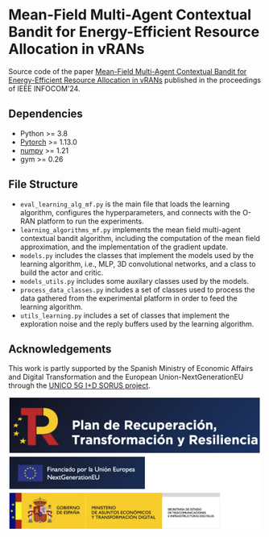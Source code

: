 # Mean-Field Multi-Agent Contextual Bandit for Energy-Efficient Resource Allocation in vRANs

Source code of the paper [Mean-Field Multi-Agent Contextual Bandit for Energy-Efficient Resource Allocation in vRANs](#) published in the proceedings of IEEE INFOCOM'24.

## Dependencies
* Python >= 3.8
* [Pytorch](https://pytorch.org/) >= 1.13.0 
* [numpy](https://numpy.org/) >= 1.21
* gym >= 0.26

## File Structure
- `eval_learning_alg_mf.py` is the main file that loads the learning algorithm, configures the hyperparameters, and connects with the O-RAN platform to run the experiments.
- `learning_algorithms_mf.py` implements the mean field multi-agent contextual bandit algorithm, including the computation of the mean field approximation, and the implementation of the gradient update.
- `models.py` includes the classes that implement the models used by the learning algorithm, i.e., MLP, 3D convolutional networks, and a class to build the actor and critic.
- `models_utils.py` includes some auxilary classes used by the models.
- `process_data_classes.py` includes a set of classes used to process the data gathered from the experimental platform in order to feed the learning algorithm.
- `utils_learning.py` includes a set of classes that implement the exploration noise and the reply buffers used by the learning algorithm.

## Acknowledgements

This work is partly supported by the Spanish Ministry of Economic Affairs and Digital Transformation and the European Union-NextGenerationEU through the [UNICO 5G I+D SORUS project](https://unica6g.it.uc3m.es/en/6g-sorus/).

![PRTR](prtr.png)

